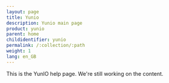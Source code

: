 ```yaml
---
layout: page
title: Yunio
description: Yunio main page
product: yunio
parent: home
childidentifier: yunio
permalink: /:collection/:path
weight: 1
lang: en_GB
---
```


This is the YunIO help page.
We're still working on the content.